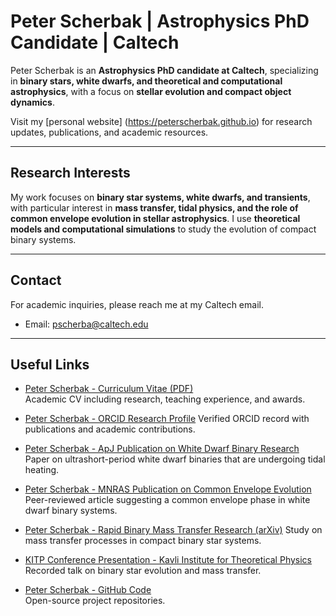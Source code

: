 # Peter Scherbak | Astrophysics PhD Candidate | Caltech

Peter Scherbak is an **Astrophysics PhD candidate at Caltech**, specializing in **binary stars, white dwarfs, and theoretical and computational astrophysics**, with a focus on **stellar evolution and compact object dynamics**.

Visit my [personal website] (https://peterscherbak.github.io) for research updates, publications, and academic resources.

---

## Research Interests
My work focuses on **binary star systems, white dwarfs, and transients**, with particular interest in **mass transfer, tidal physics, and the role of common envelope evolution in stellar astrophysics**. I use **theoretical models and computational simulations** to study the evolution of compact binary systems.

---

## Contact  
For academic inquiries, please reach me at my Caltech email.
- Email: pscherba@caltech.edu  

---

## Useful Links

- [Peter Scherbak - Curriculum Vitae (PDF)](https://peterscherbak.github.io/scherbak_cv.pdf)  
  Academic CV including research, teaching experience, and awards.

- [Peter Scherbak - ORCID Research Profile](https://orcid.org/0000-0003-4221-9097)
  Verified ORCID record with publications and academic contributions.

- [Peter Scherbak - ApJ Publication on White Dwarf Binary Research](https://iopscience.iop.org/article/10.3847/1538-4357/ad1dd6)
  Paper on ultrashort-period white dwarf binaries that are undergoing tidal heating.

- [Peter Scherbak - MNRAS Publication on Common Envelope Evolution](https://academic.oup.com/mnras/article/518/3/3966/6832783) 
  Peer-reviewed article suggesting a common envelope phase in white dwarf binary systems.

- [Peter Scherbak - Rapid Binary Mass Transfer Research (arXiv)](https://arxiv.org/abs/2505.21264)
  Study on mass transfer processes in compact binary star systems.

- [KITP Conference Presentation - Kavli Institute for Theoretical Physics](https://www.youtube.com/watch?v=UxXSa61g1Tg)
  Recorded talk on binary star evolution and mass transfer.

- [Peter Scherbak - GitHub Code](https://github.com/peterscherbak)  
  Open-source project repositories.
